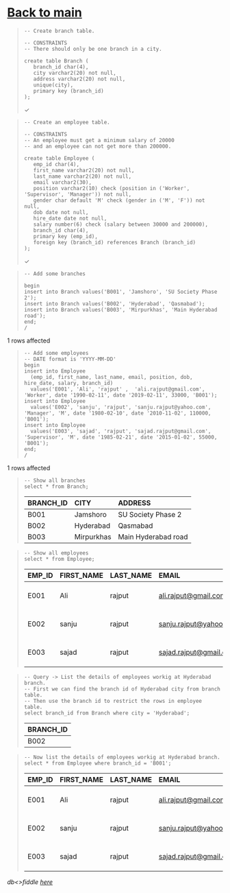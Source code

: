 # [Back to main](https://github.com/glaghari/database-assignement-2019)
<!-- -->
>     -- Create branch table.
>     
>     -- CONSTRAINTS
>     -- There should only be one branch in a city.
>     
>     create table Branch (
>        branch_id char(4),
>        city varchar2(20) not null,
>        address varchar2(20) not null,
>        unique(city),
>        primary key (branch_id)
>     );
> 
> ✓

<!-- -->
>     -- Create an employee table.
>     
>     -- CONSTRAINTS
>     -- An employee must get a minimum salary of 20000
>     -- and an employee can not get more than 200000.
>     
>     create table Employee (
>        emp_id char(4),
>        first_name varchar2(20) not null,
>        last_name varchar2(20) not null,
>        email varchar2(30),
>        position varchar2(10) check (position in ('Worker', 'Supervisor', 'Manager')) not null,
>        gender char default 'M' check (gender in ('M', 'F')) not null,
>        dob date not null,
>        hire_date date not null,
>        salary number(6) check (salary between 30000 and 200000),
>        branch_id char(4),
>        primary key (emp_id),
>        foreign key (branch_id) references Branch (branch_id)
>     );
> 
> ✓

<!-- -->
>     -- Add some branches
>     
>     begin
>     insert into Branch values('B001', 'Jamshoro', 'SU Society Phase 2');
>     insert into Branch values('B002', 'Hyderabad', 'Qasmabad');
>     insert into Branch values('B003', 'Mirpurkhas', 'Main Hyderabad road');
>     end;
>     /
> 
1 rows affected

<!-- -->
>     -- Add some employees
>     -- DATE format is 'YYYY-MM-DD'
>     begin
>     insert into Employee
>       (emp_id, first_name, last_name, email, position, dob, hire_date, salary, branch_id)
>       values('E001', 'Ali', 'rajput' ,  'ali.rajput@gmail.com', 'Worker', date '1990-02-11', date '2019-02-11', 33000, 'B001');
>     insert into Employee
>       values('E002', 'sanju', 'rajput', 'sanju.rajput@yahoo.com', 'Manager', 'M', date '1980-02-10', date '2010-11-02', 110000, 'B001');
>     insert into Employee
>       values('E003', 'sajad', 'rajput', 'sajad.rajput@gmail.com', 'Supervisor', 'M', date '1985-02-21', date '2015-01-02', 55000, 'B001');
>     end;
>     /
> 
1 rows affected

<!-- -->
>     -- Show all branches
>     select * from Branch;
> 
> | BRANCH_ID | CITY       | ADDRESS             |
> | :-------- | :--------- | :------------------ |
> | B001      | Jamshoro   | SU Society Phase 2  |
> | B002      | Hyderabad  | Qasmabad            |
> | B003      | Mirpurkhas | Main Hyderabad road |

<!-- -->
>     -- Show all employees
>     select * from Employee;
> 
> | EMP_ID | FIRST_NAME | LAST_NAME | EMAIL                  | POSITION   | GENDER | DOB       | HIRE_DATE | SALARY | BRANCH_ID |
> | :----- | :--------- | :-------- | :--------------------- | :--------- | :----- | :-------- | :-------- | -----: | :-------- |
> | E001   | Ali        | rajput    | ali.rajput@gmail.com   | Worker     | M      | 11-FEB-90 | 11-FEB-19 |  33000 | B001      |
> | E002   | sanju      | rajput    | sanju.rajput@yahoo.com | Manager    | M      | 10-FEB-80 | 02-NOV-10 | 110000 | B001      |
> | E003   | sajad      | rajput    | sajad.rajput@gmail.com | Supervisor | M      | 21-FEB-85 | 02-JAN-15 |  55000 | B001      |

<!-- -->
>     -- Query -> List the details of employees workig at Hyderabad branch.
>     -- First we can find the branch id of Hyderabad city from branch table.
>     -- Then use the branch id to restrict the rows in employee table.
>     select branch_id from Branch where city = 'Hyderabad';
> 
> | BRANCH_ID |
> | :-------- |
> | B002      |

<!-- -->
>     -- Now list the details of employees workig at Hyderabad branch.
>     select * from Employee where branch_id = 'B001';
> 
> | EMP_ID | FIRST_NAME | LAST_NAME | EMAIL                  | POSITION   | GENDER | DOB       | HIRE_DATE | SALARY | BRANCH_ID |
> | :----- | :--------- | :-------- | :--------------------- | :--------- | :----- | :-------- | :-------- | -----: | :-------- |
> | E001   | Ali        | rajput    | ali.rajput@gmail.com   | Worker     | M      | 11-FEB-90 | 11-FEB-19 |  33000 | B001      |
> | E002   | sanju      | rajput    | sanju.rajput@yahoo.com | Manager    | M      | 10-FEB-80 | 02-NOV-10 | 110000 | B001      |
> | E003   | sajad      | rajput    | sajad.rajput@gmail.com | Supervisor | M      | 21-FEB-85 | 02-JAN-15 |  55000 | B001      |

*db<>fiddle [here](https://dbfiddle.uk/?rdbms=oracle_11.2&fiddle=3be45486729b99524045c4f094367cc7)*

